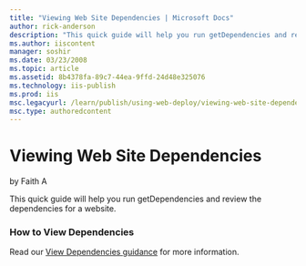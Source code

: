 ```yaml
---
title: "Viewing Web Site Dependencies | Microsoft Docs"
author: rick-anderson
description: "This quick guide will help you run getDependencies and review the dependencies for a website. How to View Dependencies Read our View Dependencies guidance fo..."
ms.author: iiscontent
manager: soshir
ms.date: 03/23/2008
ms.topic: article
ms.assetid: 8b4378fa-89c7-44ea-9ffd-24d48e325076
ms.technology: iis-publish
ms.prod: iis
msc.legacyurl: /learn/publish/using-web-deploy/viewing-web-site-dependencies
msc.type: authoredcontent
---
```

Viewing Web Site Dependencies
====================
by Faith A

This quick guide will help you run getDependencies and review the dependencies for a website.

### How to View Dependencies

Read our [View Dependencies guidance](https://technet.microsoft.com/en-us/library/dd569091.aspx "Viewing Dependencies") for more information.